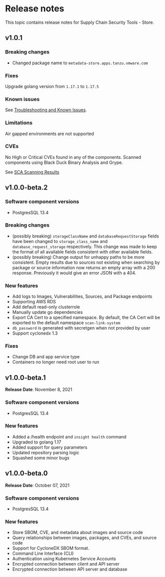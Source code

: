 # Release notes

This topic contains release notes for Supply Chain Security Tools - Store.

## v1.0.1

### Breaking changes

* Changed package name to `metadata-store.apps.tanzu.vmware.com`

### Fixes

Upgrade golang version from `1.17.1` to `1.17.5`

### Known issues

See [Troubleshooting and Known Issues](known_issues.md).

### Limitations

Air gapped environments are not supported

### CVEs

No High or Critical CVEs found in any of the components. Scanned components using Black Duck Binary Analysis and Grype. 

See [SCA Scanning Results](sca_scans/CVE.md)

## v1.0.0-beta.2

### Software component versions

* PostgresSQL 13.4

### Breaking changes

* (possibly breaking) `storageClassName` and `databaseRequestStorage` fields have been changed to `storage_class_name` and `database_request_storage` respectively. This change was made to keep the format of all available fields consistent with other available fields.
* (possibly breaking) Change output for unhappy paths to be more consistent. Empty results due to sources not existing when searching by package or source information now returns an empty array with a 200 response. Previously it would give an error JSON with a 404.

### New features

* Add logs to Images, Vulnerabilities, Sources, and Package endpoints
* Supporting AWS RDS
* Add default read-only clusterrole
* Manually update go dependencies
* Export CA Cert to a specified namespace. By default, the CA Cert will be exported to the default namespace `scan-link-system`
* `db_password` is generated with secretgen when not provided by user
* Support cyclonedx 1.3

### Fixes

* Change DB and app service type
* Containers no longer need root user to run

## v1.0.0-beta.1

**Release Date**: November 8, 2021

### Software component versions

* PostgresSQL 13.4

### New features

* Added a /health endpoint and `insight health` command
* Upgraded to golang 1.17
* Added support for query parameters
* Updated repository parsing logic
* Squashed some minor bugs

## v1.0.0-beta.0

**Release Date**: October 07, 2021

### Software component versions

* PostgresSQL 13.4

### New features

* Store SBOM, CVE, and metadata about images and source code
* Query relationships between images, packages, and CVEs, and source code
* Support for CycloneDX SBOM format.
* Command Line Interface (CLI)
* Authentication using Kubernetes Service Accounts
* Encrypted connection between client and API server
* Encrypted connection between API server and database